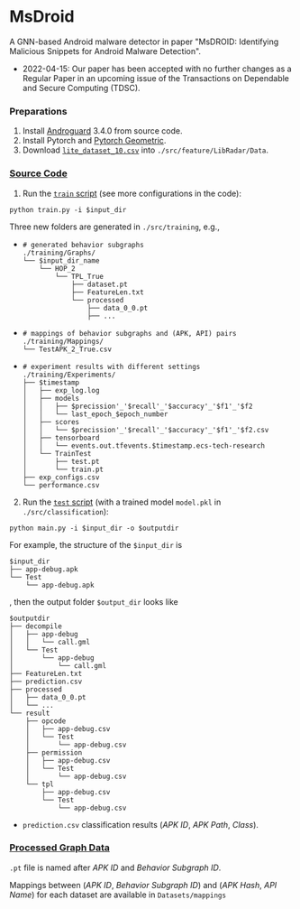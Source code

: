 # MsDroid

A GNN-based Android malware detector in paper "MsDROID: Identifying Malicious Snippets for Android Malware Detection".

- 2022-04-15: Our paper has been accepted with no further changes as a Regular Paper in an upcoming issue of the Transactions on Dependable and Secure Computing (TDSC).

### Preparations

1. Install [Androguard](https://androguard.readthedocs.io/en/latest/intro/installation.html) 3.4.0 from source code.
2. Install Pytorch and [Pytorch Geometric](https://pytorch-geometric.readthedocs.io/en/latest/notes/installation.html).
3. Download [`lite_dataset_10.csv`](https://github.com/pkumza/Data_for_LibRadar/blob/master/lite_dataset_10.csv) into `./src/feature/LibRadar/Data`.

### [Source Code](./src)

1. Run the [`train` script](./src/train.py) (see more configurations in the code):

```shell
python train.py -i $input_dir
```

Three new folders are generated in `./src/training`, e.g.,

- ```shell
  # generated behavior subgraphs
  ./training/Graphs/
  └── $input_dir_name
      └── HOP_2
          └── TPL_True
              ├── dataset.pt
              ├── FeatureLen.txt
              └── processed
                  ├── data_0_0.pt
                  ├── ...
  ```

- ```shell
  # mappings of behavior subgraphs and (APK, API) pairs
  ./training/Mappings/
  └── TestAPK_2_True.csv
  ```

- ```shell
  # experiment results with different settings
  ./training/Experiments/
  ├── $timestamp
  │   ├── exp_log.log
  │   ├── models
  │   │   ├── $precission'_'$recall'_'$accuracy'_'$f1'_'$f2
  │   │   └── last_epoch_$epoch_number
  │   ├── scores
  │   │   └── $precission'_'$recall'_'$accuracy'_'$f1'_'$f2.csv
  │   ├── tensorboard
  │   │   └── events.out.tfevents.$timestamp.ecs-tech-research
  │   └── TrainTest
  │       ├── test.pt
  │       └── train.pt
  ├── exp_configs.csv
  └── performance.csv
  ```

2. Run the [`test` script](./src/main.py) (with a trained model `model.pkl` in `./src/classification`):

```shell
python main.py -i $input_dir -o $outputdir
```

For example, the structure of the `$input_dir` is

```shell
$input_dir
├── app-debug.apk
└── Test
    └── app-debug.apk
```

, then the output folder `$output_dir` looks like

```shell
$outputdir
├── decompile
│   ├── app-debug
│   │   └── call.gml
│   └── Test
│       └── app-debug
│           └── call.gml
├── FeatureLen.txt
├── prediction.csv
├── processed
│   ├── data_0_0.pt
│   └── ...
└── result
    ├── opcode
    │   ├── app-debug.csv
    │   └── Test
    │       └── app-debug.csv
    ├── permission
    │   ├── app-debug.csv
    │   └── Test
    │       └── app-debug.csv
    └── tpl
        ├── app-debug.csv
        └── Test
            └── app-debug.csv
```

- `prediction.csv` classification results (*APK ID*, *APK Path*, *Class*).

### [Processed Graph Data](https://github.com/MalwareDetection/GraphDroid/tree/main/Datasets)

`.pt` file is named after *APK ID* and *Behavior Subgraph ID*. 

Mappings between (*APK ID*, *Behavior Subgraph ID*) and (*APK Hash*, *API Name*) for each dataset are available in `Datasets/mappings`